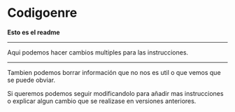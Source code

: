 # Codigoenre
**Esto es el readme**

---

Aqui podemos hacer cambios multiples para las instrucciones.

---
Tambien podemos borrar información que no nos es util o que vemos que se puede obviar.

Si queremos podemos seguir modificandolo para añadir mas instrucciones o explicar algun cambio que se realizase en versiones anteriores.
